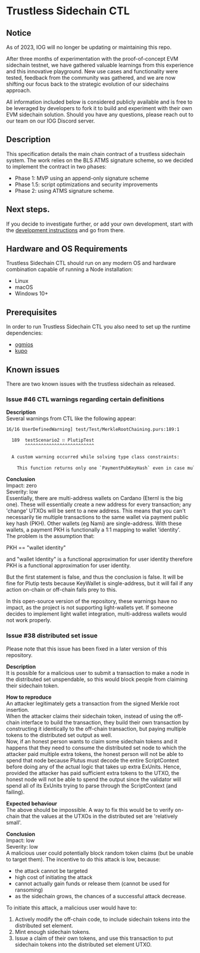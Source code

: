 # Trustless Sidechain CTL

## Notice

As of 2023, IOG will no longer be updating or maintaining this repo.

After three months of experimentation with the proof-of-concept EVM sidechain testnet, we have gathered valuable learnings from this experience and this innovative playground. New use cases and functionality were tested, feedback from the community was gathered, and we are now shifting our focus back to the strategic evolution of our sidechains approach.

All information included below is considered publicly available and is free to be leveraged by developers to fork it to build and experiment with their own EVM sidechain solution. Should you have any questions, please reach out to our team on our IOG Discord server.

## Description
This specification details the main chain contract of a trustless sidechain system. The work relies on the BLS ATMS signature scheme, so we decided to implement the contract in two phases:

- Phase 1: MVP using an append-only signature scheme
- Phase 1.5: script optimizations and security improvements
- Phase 2: using ATMS signature scheme.

## Next steps.

If you decide to investigate further, or add your own development, start with the [development instructions](DEVELOPMENT.md) and go from there.

## Hardware and OS Requirements
Trustless Sidechain CTL should run on any modern OS and hardware combination capable of running a Node installation:
- Linux
- macOS
- Windows 10+

## Prerequisites

In order to run Trustless Sidechain CTL you also need to set up the runtime dependencies:

- [ogmios](https://github.com/cardanosolutions/ogmios)
- [kupo](https://cardanosolutions.github.io/kupo)
## Known issues
There are two known issues with the trustless sidechain as released.
### Issue #46 CTL warnings regarding certain definitions

**Description**  
Several warnings from CTL like the following appear:
```bash
16/16 UserDefinedWarning] test/Test/MerkleRootChaining.purs:189:1

  189  testScenario2 ∷ PlutipTest
       ^^^^^^^^^^^^^^^^^^^^^^^^^^
  
  A custom warning occurred while solving type class constraints:
  
    This function returns only one `PaymentPubKeyHash` even in case multiple `PaymentPubKeysHash`es are available. Use `ownPaymentPubKeysHashes` instead
```
**Conclusion**  
Impact: zero  
Severity: low  
Essentially, there are multi-address wallets on Cardano (Eternl is the big one). These will essentially create a new address for every transaction; any 'change' UTXOs will be sent to a new address. This means that you can't necessarily tie multiple transactions to the same wallet via payment public key hash (PKH). Other wallets (eg Nami) are single-address. With these wallets, a payment PKH is functionally a 1:1 mapping to wallet 'identity'.  
The problem is the assumption that:  

PKH == "wallet identity"  

and "wallet Identity" is a functional approximation for user identity therefore PKH is a functional approximation for user identity.  

But the first statement is false, and thus the conclusion is false. It will be fine for Plutip tests because KeyWallet is single-address, but it will fail if any action on-chain or off-chain falls prey to this.  

In this open-source version of the repository, these warnings have no impact, as the project is not supporting light-wallets yet. If someone decides to implement light wallet integration, multi-address wallets would not work properly.
### Issue #38 distributed set issue
Please note that this issue has been fixed in a later version of this repository.  

**Description**  
It is possible for a malicious user to submit a transaction to make a node in the distributed set unspendable, so this would block people from claiming their sidechain token.  

**How to reproduce**    
An attacker legitimately gets a transaction from the signed Merkle root insertion.  
When the attacker claims their sidechain token, instead of using the off-chain interface to build the transaction, they build their own transaction by constructing it identically to the off-chain transaction, but paying multiple tokens to the distributed set output as well.  
Now, if an honest person wants to claim some sidechain tokens and it happens that they need to consume the distributed set node to which the attacker paid multiple extra tokens, the honest person will not be able to spend that node because Plutus must decode the entire ScriptContext before doing any of the actual logic that takes up extra ExUnits. Hence, provided the attacker has paid sufficient extra tokens to the UTXO, the honest node will not be able to spend the output since the validator will spend all of its ExUnits trying to parse through the ScriptContext (and failing).  

**Expected behaviour**  
The above should be impossible. A way to fix this would be to verify on-chain that the values at the UTXOs in the distributed set are 'relatively small'.  
  
**Conclusion**  
Impact: low  
Severity: low  
A malicious user could potentially block random token claims (but be unable to target them). The incentive to do this attack is low, because:  
- the attack cannot be targeted
- high cost of initiating the attack
- cannot actually gain funds or release them (cannot be used for ransoming)
- as the sidechain grows, the chances of a successful attack decrease.  

To initiate this attack, a malicious user would have to:  
1. Actively modify the off-chain code, to include sidechain tokens into the distributed set element.  
2. Mint enough sidechain tokens.   
2. Issue a claim of their own tokens, and use this transaction to put sidechain tokens into the distributed set element UTXO.  

